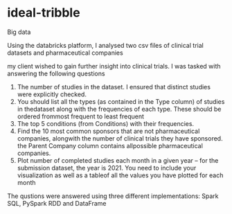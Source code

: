 # ideal-tribble
Big data

Using the databricks platform, I analysed two csv files of clinical trial datasets and pharmaceutical companies

my client wished to gain further insight into clinical trials. I was tasked with answering the following questions
1. The number of studies in the dataset. I ensured that distinct studies were explicitly checked.
2. You should list all the types (as contained in the Type column) of studies in thedataset along with the frequencies of each type. These should be ordered frommost frequent to least frequent
3. The top 5 conditions (from Conditions) with their frequencies.
4. Find the 10 most common sponsors that are not pharmaceutical companies, alongwith the number of clinical trials they have sponsored. the Parent Company column contains allpossible pharmaceutical companies.
5. Plot number of completed studies each month in a given year – for the submission dataset, the year is 2021. You need to include your visualization as well as a tableof all the values you have plotted for each month

The qustions were answered using three different implementations: Spark SQL, PySpark RDD and DataFrame
